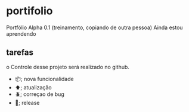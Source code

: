 # portifolio
 
 Portfólio Alpha 0.1 (treinamento, copiando de outra pessoa)
 Ainda estou aprendendo 

## tarefas 

o Controle desse projeto será realizado no github.

- :package:; nova funcionalidade
- :arrow_up:; atualização 
- :beetle:; correçao de bug
- :checkered_flag:; release
